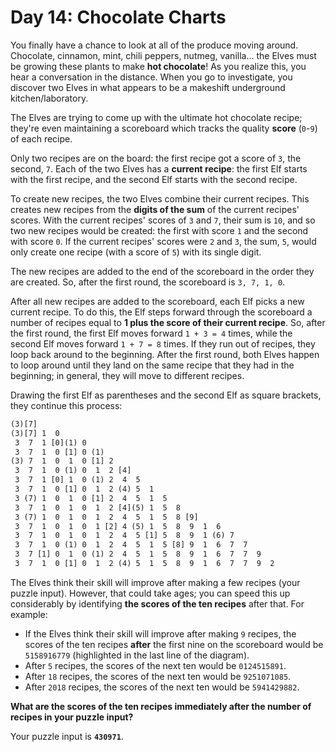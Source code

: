 # Day 14: Chocolate Charts

You finally have a chance to look at all of the produce moving around.
Chocolate, cinnamon, mint, chili peppers, nutmeg, vanilla... the Elves must be
growing these plants to make __hot chocolate__! As you realize this, you hear a
conversation in the distance. When you go to investigate, you discover two Elves
in what appears to be a makeshift underground kitchen/laboratory.

The Elves are trying to come up with the ultimate hot chocolate recipe; they're
even maintaining a scoreboard which tracks the quality __score__ (`0`-`9`) of
each recipe.

Only two recipes are on the board: the first recipe got a score of `3`, the
second, `7`. Each of the two Elves has a __current recipe__: the first Elf
starts with the first recipe, and the second Elf starts with the second recipe.

To create new recipes, the two Elves combine their current recipes. This creates
new recipes from the __digits of the sum__ of the current recipes' scores. With
the current recipes' scores of `3` and `7`, their sum is `10`, and so two new
recipes would be created: the first with score `1` and the second with score
`0`. If the current recipes' scores were `2` and `3`, the sum, `5`, would only
create one recipe (with a score of `5`) with its single digit.

The new recipes are added to the end of the scoreboard in the order they are
created. So, after the first round, the scoreboard is `3, 7, 1, 0`.

After all new recipes are added to the scoreboard, each Elf picks a new current
recipe. To do this, the Elf steps forward through the scoreboard a number of
recipes equal to __1 plus the score of their current recipe__. So, after the
first round, the first Elf moves forward `1 + 3 = 4` times, while the second Elf
moves forward `1 + 7 = 8` times. If they run out of recipes, they loop back
around to the beginning. After the first round, both Elves happen to loop around
until they land on the same recipe that they had in the beginning; in general,
they will move to different recipes.

Drawing the first Elf as parentheses and the second Elf as square brackets, they
continue this process:

```txt
(3)[7]
(3)[7] 1  0
 3  7  1 [0](1) 0
 3  7  1  0 [1] 0 (1)
(3) 7  1  0  1  0 [1] 2
 3  7  1  0 (1) 0  1  2 [4]
 3  7  1 [0] 1  0 (1) 2  4  5
 3  7  1  0 [1] 0  1  2 (4) 5  1
 3 (7) 1  0  1  0 [1] 2  4  5  1  5
 3  7  1  0  1  0  1  2 [4](5) 1  5  8
 3 (7) 1  0  1  0  1  2  4  5  1  5  8 [9]
 3  7  1  0  1  0  1 [2] 4 (5) 1  5  8  9  1  6
 3  7  1  0  1  0  1  2  4  5 [1] 5  8  9  1 (6) 7
 3  7  1  0 (1) 0  1  2  4  5  1  5 [8] 9  1  6  7  7
 3  7 [1] 0  1  0 (1) 2  4  5  1  5  8  9  1  6  7  7  9
 3  7  1  0 [1] 0  1  2 (4) 5  1  5  8  9  1  6  7  7  9  2
 ```

 The Elves think their skill will improve after making a few recipes (your
puzzle input). However, that could take ages; you can speed this up considerably
by identifying __the scores of the ten recipes__ after that. For example:
- If the Elves think their skill will improve after making `9` recipes, the
scores of the ten recipes __after__ the first nine on the scoreboard would be
`5158916779` (highlighted in the last line of the diagram).
- After `5` recipes, the scores of the next ten would be `0124515891`.
- After `18` recipes, the scores of the next ten would be `9251071085`.
- After `2018` recipes, the scores of the next ten would be `5941429882`.

__What are the scores of the ten recipes immediately after the number of recipes
in your puzzle input?__

Your puzzle input is __`430971`__.